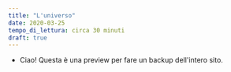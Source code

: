 ```yaml
---
title: "L'universo"
date: 2020-03-25
tempo_di_lettura: circa 30 minuti
draft: true
---
```

- Ciao! Questa è una preview per fare un backup dell'intero sito.